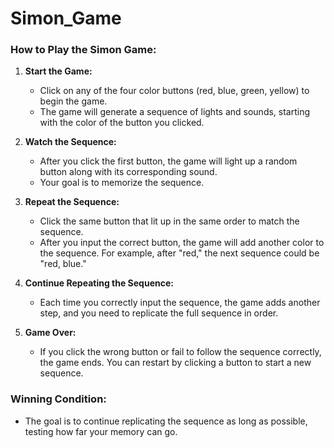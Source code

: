 # Simon_Game
### **How to Play the Simon Game:**

1. **Start the Game:**
   - Click on any of the four color buttons (red, blue, green, yellow) to begin the game. 
   - The game will generate a sequence of lights and sounds, starting with the color of the button you clicked.

2. **Watch the Sequence:**
   - After you click the first button, the game will light up a random button along with its corresponding sound.
   - Your goal is to memorize the sequence.

3. **Repeat the Sequence:**
   - Click the same button that lit up in the same order to match the sequence.
   - After you input the correct button, the game will add another color to the sequence. For example, after "red," the next sequence could be "red, blue."

4. **Continue Repeating the Sequence:**
   - Each time you correctly input the sequence, the game adds another step, and you need to replicate the full sequence in order.
   
5. **Game Over:**
   - If you click the wrong button or fail to follow the sequence correctly, the game ends. You can restart by clicking a button to start a new sequence.

### **Winning Condition:**
- The goal is to continue replicating the sequence as long as possible, testing how far your memory can go.
